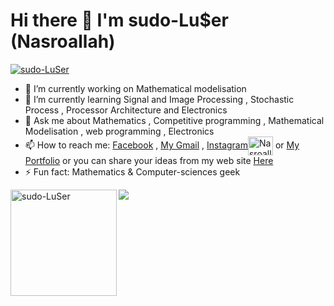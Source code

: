 <h1>Hi there 👋 I'm sudo-Lu$er (Nasroallah)</h1>

<p align="left"> <a href="https://github.com/ryo-ma/github-profile-trophy"><img src="https://github-profile-trophy.vercel.app/?username=sudo-LuSer&theme=onedark&margin-w=15&margin-h=15&column=7" alt="sudo-LuSer" /></a> </p>

- 🔭 I’m currently working on Mathematical modelisation 
- 🌱 I’m currently learning Signal and Image Processing , Stochastic Process , Processor Architecture and Electronics 
- 💬 Ask me about Mathematics , Competitive programming , Mathematical Modelisation , web programming , Electronics
- 📫 How to reach me: <a href="https://facebook.com/hitar.nasr">Facebook</a>  , <a href="mailto:hhitar9485@gmail.com" onclick="alert('hey');">My Gmail</a> , <a href="https://instagram.com/boredom_2" target="blank">Instagram<img align="center" src="https://cdn.jsdelivr.net/npm/simple-icons@3.0.1/icons/instagram.svg" alt="Nasroallah.cpp" height="30" width="40" /></a> or <a href="https://hitar.netlify.app">My Portfolio</a> or you can share your ideas from my web site <a href="https://sciences-community.netlify.app">Here</a>
- ⚡ Fun fact: Mathematics & Computer-sciences geek
<div>
<img height="170" align="left" src="https://github-readme-stats.vercel.app/api?username=sudo-LuSer&count_private=true&include_all_commits=true&theme=onedark" alt="sudo-LuSer" />
<img src="https://github-readme-stats.vercel.app/api/top-langs/?username=sudo-LuSer&layout=compact&theme=onedark&langs_count=15" />
</div>
